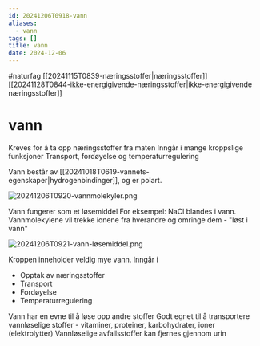 ```yaml
---
id: 20241206T0918-vann
aliases:
  - vann
tags: []
title: vann
date: 2024-12-06
---
```


#naturfag [[20241115T0839-næringsstoffer|næringsstoffer]] [[20241128T0844-ikke-energigivende-næringsstoffer|ikke-energigivende næringsstoffer]]

# vann

Kreves for å ta opp næringsstoffer fra maten
Inngår i mange kroppslige funksjoner
Transport, fordøyelse og temperaturregulering

Vann består av [[20241018T0619-vannets-egenskaper|hydrogenbindinger]], og er polart.

![20241206T0920-vannmolekyler.png](Assets/20241206T0920-vannmolekyler.png)

Vann fungerer som et løsemiddel
For eksempel: NaCl blandes i vann. Vannmolekylene vil trekke ionene fra hverandre og omringe dem - "løst i vann"

![20241206T0921-vann-løsemiddel.png](Assets/20241206T0921-vann-løsemiddel.png)

Kroppen inneholder veldig mye vann.
Inngår i

- Opptak av næringsstoffer
- Transport
- Fordøyelse
- Temperaturregulering

Vann har en evne til å løse opp andre stoffer
Godt egnet til å transportere vannløselige stoffer - vitaminer, proteiner, karbohydrater, ioner (elektrolytter)
Vannløselige avfallsstoffer kan fjernes gjennom urin
